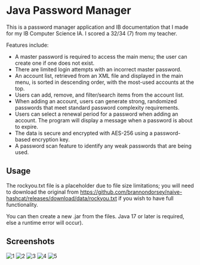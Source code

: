 # Java Password Manager
This is a password manager application and IB documentation that I made for my IB Computer Science IA. I scored a 32/34 (7) from my teacher.

Features include:
- A master password is required to access the main menu; the user can create one if one
does not exist.
- There are limited login attempts with an incorrect master password.
- An account list, retrieved from an XML file and displayed in the main menu, is sorted in
descending order, with the most-used accounts at the top.
- Users can add, remove, and filter/search items from the account list.
- When adding an account, users can generate strong, randomized passwords that meet
standard password complexity requirements.
- Users can select a renewal period for a password when adding an account. The
program will display a message when a password is about to expire.
- The data is secure and encrypted with AES-256 using a password-based encryption
key.
- A password scan feature to identify any weak passwords that are being used.

## Usage

The rockyou.txt file is a placeholder due to file size limitations; you will need to download the original from https://github.com/brannondorsey/naive-hashcat/releases/download/data/rockyou.txt if you wish to have full functionality.

You can then create a new .jar from the files. Java 17 or later is required, else a runtime error will occur).

## Screenshots
![1](https://github.com/das150/Java-Password-Manager/assets/83658956/038a027e-3f72-4b4a-a8ab-cac625d06f06)
![2](https://github.com/das150/Java-Password-Manager/assets/83658956/b10b898d-3cb9-47c3-b7b3-8b420d648dd6)
![3](https://github.com/das150/Java-Password-Manager/assets/83658956/2444353b-9d3e-4860-bc2d-93885e57cd59)
![4](https://github.com/das150/Java-Password-Manager/assets/83658956/bb5eec31-3ff7-45db-8237-7ecf2b5eb129)
![5](https://github.com/das150/Java-Password-Manager/assets/83658956/7eb557b4-b4f7-44cf-ac1e-30b94f609737)
